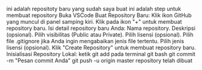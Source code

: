 ini adalah repositoty baru yang sudah saya buat
ini adalah step untuk membuat repository
Buka VSCode
Buat Repository Baru:
Klik ikon GitHub yang muncul di panel samping kiri.
    Klik pada ikon "+" untuk membuat repository baru.
    Isi detail repository baru Anda:
    Nama repository.
    Deskripsi (opsional).
    Pilih visibilitas (Public atau Private).
    Pilih lisensi (opsional).
    Pilih file .gitignore jika Anda ingin mengabaikan jenis file tertentu.
    Pilih jenis lisensi (opsional).
    Klik "Create Repository" untuk membuat repository baru.
Inisialisasi Repository Lokal:
ketik git add pada terminal git bash
git commit -m "Pesan commit Anda"
git push -u origin master
repository telah dibuat